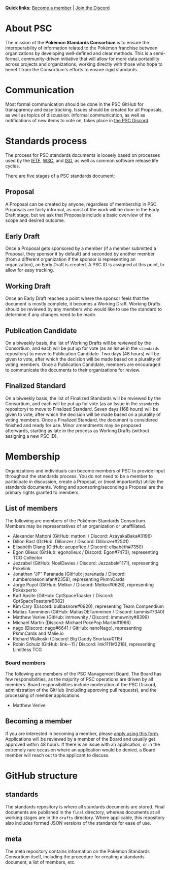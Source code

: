 **Quick links:** [Become a member](https://forms.office.com/Pages/ResponsePage.aspx?id=DQSIkWdsW0yxEjajBLZtrQAAAAAAAAAAAAMAAK9gcItUMjBKQUQ0VVBaSzhRWlI4SldYRktJWUJYUi4u) | [Join the Discord](https://discord.gg/f7jXyE2C4h)

# About PSC
The mission of the **Pokémon Standards Consortium** is to ensure the interoperability of information related to the Pokémon franchise between organizations by developing well-defined and clear methods. This is a semi-formal, community-driven initiative that will allow for more data portability across projects and organizations, working directly with those who hope to benefit from the Consortium's efforts to ensure rigid standards.

# Communication
Most formal communication should be done in the PSC GitHub for transparency and easy tracking. Issues should be created for all Proposals, as well as topics of discussion. Informal communication, as well as notifications of new items to vote on, takes place in [the PSC Discord](https://discord.gg/f7jXyE2C4h).

# Standards process
The process for PSC standards documents is loosely based on processes used by the [IETF](https://www.ietf.org/), [W3C](https://www.w3.org/), and [ISO](https://www.iso.org/), as well as common software release life cycles.

There are five stages of a PSC standards document:
## Proposal
A Proposal can be created by anyone, regardless of membership in PSC. Proposals are fairly informal, as most of the work will be done in the Early Draft stage, but we ask that Proposals include a basic overview of the scope and desired outcome.
## Early Draft
Once a Proposal gets sponsored by a member (if a member submitted a Proposal, they sponsor it by default) and seconded by another member (from a different organization if the sponsor is representing an organization), an Early Draft is created. A PSC ID is assigned at this point, to allow for easy tracking.
## Working Draft
Once an Early Draft reaches a point where the sponsor feels that the document is mostly complete, it becomes a Working Draft. Working Drafts should be reviewed by any members who would like to use the standard to determine if any changes need to be made.
## Publication Candidate
On a biweekly basis, the list of Working Drafts will be reviewed by the Consortium, and each will be put up for vote (as an Issue in the `standards` repository) to move to Publication Candidate. Two days (48 hours) will be given to vote, after which the decision will be made based on a plurality of voting members. Once a Publication Candidate, members are encouraged to communicate the documents to their organizations for review.
## Finalized Standard
On a biweekly basis, the list of Finalized Standards will be reviewed by the Consortium, and each will be put up for vote (as an Issue in the `standards` repository) to move to Finalized Standard. Seven days (168 hours) will be given to vote, after which the decision will be made based on a plurality of voting members. Once a Finalized Standard, the document is considered finished and ready for use. Minor amendments may be proposed afterwards, starting as late in the process as Working Drafts (without assigning a new PSC ID).

# Membership
Organizations and individuals can become members of PSC to provide input throughout the standards process. You do not need to be a member to participate in discussion, create a Proposal, or (most importantly) utilize the standards documents. Voting and sponsoring/seconding a Proposal are the primary rights granted to members.
## List of members
The following are members of the Pokémon Standards Consortium. Members may be representatives of an organization or unaffiliated.
* Alexander Mattoni (GitHub: mattoni / Discord: AzayakaBaka#3196)
* Dillon Bast (GitHub: Dillonzer / Discord: Dillonzer#2501)
* Elisabéth Diang (GitHub: acupoftee / Discord: elisabéth#7350)
* Egon Olieux (GitHub: egonolieux / Discord: Egon#7473), representing TCG Collector
* Jezzabel (GitHub: NoelDavies / Discord: Jezzabel#1171), representing Pokelink
* Jonathan "JP" Paranada (GitHub: jparanada / Discord: numberonesoniafan#2358), representing PkmnCards
* Jorge Puyol (GitHub: Melkor / Discord: Melkor#0626), representing Pokéxperto
* Karl Apsite (GitHub: CptSpaceToaster / Discord: CptSpaceToaster#9082)
* Kim Cary (Discord: bulbasnore#0920), representing Team Compendium
* Matias Tamminen (GitHub: MatiasOETamminen / Discord: tammis#7340)
* Matthew Verive (GitHub: immewnity / Discord: immewnity#8399)
* Michael Martin (Discord: Michael PokePop Martin#1966)
* nago (Discord: nago#6641 / GitHub: nanoNago), representing PkmnCards and Malie.io
* Richard Walkoski (Discord: Big Daddy Snorlax#0115)
* Robin Schulz (GitHub: link--11 / Discord: link1111#3218), representing Limitless TCG
### Board members
The following are members of the PSC Management Board. The Board has few responsibilities, as the majority of PSC operations are driven by all members. Board responsibilities include moderation of the PSC Discord, administration of the GitHub (including approving pull requests), and the processing of member applications.
* Matthew Verive
## Becoming a member
If you are interested in becoming a member, please [apply using this form](https://forms.office.com/Pages/ResponsePage.aspx?id=DQSIkWdsW0yxEjajBLZtrQAAAAAAAAAAAAMAAK9gcItUMjBKQUQ0VVBaSzhRWlI4SldYRktJWUJYUi4u). Applications will be reviewed by a member of the Board and usually get approved within 48 hours. If there is an issue with an application, or in the extremely rare occasion where an application would be denied, a Board member will reach out to the applicant to discuss.

# GitHub structure
## standards
The standards repository is where all standards documents are stored. Final documents are published in the `final` directory, whereas documents at all working stages are in the `drafts` directory. Where applicable, this repository also includes formed JSON versions of the standards for ease of use.
## meta
The meta repository contains information on the Pokémon Standards Consortium itself, including the procedure for creating a standards document, a list of members, etc.
